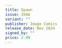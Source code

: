 ```yaml
---
title: Spawn
issue: 358A
variant: ""
publisher: Image Comics
release_date: Nov 2024
signed_by: ""
price: 2.99
---
```

